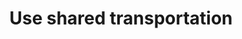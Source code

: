 ---
title: Use shared transportation
subtag: There are a growing number of shared transportation options in Taiwan's major cities. Most are electric-powered and are a convenient, clean way to get around.
shortName: shared transport
thumbnail: { 
    src: "./src/_includes/img/actions/shared-scooter.jpg", 
    alt: "iRent, Wemo, and Goshare scooters parked on the footpath in Taipei.",
    caption: "iRent, Wemo and Goshare are electric shared scooter services available in cities around Taiwan."
}
contributors:
    - 
        - display: "Fershad"
        - twitter: "@fershad"
        - github: "fishintaiwan"
    - 
        - display: "Kay"
        - twitter: ""
        - github: ""
---